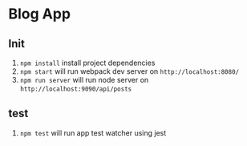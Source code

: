 # Blog App

## Init

1. `npm install` install project dependencies
2. `npm start` will run webpack dev server on `http://localhost:8080/`
3. `npm run server` will run node server on `http://localhost:9090/api/posts`

## test

1. `npm test` will run app test watcher using jest
